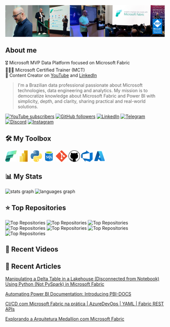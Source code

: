 <div align="left">
  <img align="top" src="assets/banner.png" />
</div>

## About me  

🎖️ Microsoft MVP Data Platform focused on Microsoft Fabric  
👨🏼‍🏫 Microsoft Certified Trainer (MCT)    
🚀 Content Creator on [YouTube](https://www.youtube.com/@alisonpezzott)  and [LinkedIn](https://www.linkedin.com/in/alisonpezzott/)    

> I'm a Brazilian data professional passionate about Microsoft technologies, data engineering and analytics. My mission is to democratize knowledge about Microsoft Fabric and Power BI with simplicity, depth, and clarity, sharing practical and real-world solutions.  


[![YouTube subscribers](https://img.shields.io/youtube/channel/subscribers/UCst_4Wi9DkGAc28uEPlHHHw?style=for-the-badge&logo=youtube&logoColor=ff0000&colorA=fff&colorB=000)](https://www.youtube.com/@alisonpezzott?sub_confirmation=1)
[![GitHub followers](https://img.shields.io/github/followers/alisonpezzott?style=for-the-badge&logo=github&logoColor=000&colorA=fff&colorB=000)](https://github.com/alisonpezzott)
[![LinkedIn](https://custom-icon-badges.demolab.com/badge/LinkedIn-0A66C2?logo=linkedin-white&logoColor=fff&style=for-the-badge)](https://linkedin.com/in/alisonpezzott)
[![Telegram](https://img.shields.io/badge/Telegram-2CA5E0?logo=telegram&logoColor=white&style=for-the-badge)](https://t.me/alisonpezzott)
[![Discord](https://img.shields.io/badge/Discord-%235865F2.svg?&logo=discord&logoColor=white&style=for-the-badge)](https://discord.gg/sJTDvWz9sM)
[![Instagram](https://img.shields.io/badge/Instagram-%23E4405F.svg?logo=Instagram&logoColor=white&style=for-the-badge)](https://instagram.com/alisonpezzott)  


## 🛠️ My Toolbox

<div align="left">
  <a href="https://www.microsoft.com/en-us/microsoft-fabric" target="_blank" rel="noreferrer"><img src="assets/fabric.png"  width="36" height="36" alt="Microsoft Fabric" /></a>
  <a href="https://www.microsoft.com/en-usr/power-platform/products/power-bi" target="_blank" rel="noreferrer"><img src="assets/powerbi.png"  width="36" height="36" alt="Microsoft Power BI" /></a>
  <a href="https://www.python.org/" target="_blank" rel="noreferrer"><img src="assets/python.png" width="36" height="36" alt="Python" /></a>
  <a href="https://www.microsoft.com/en-us/sql-server" target="_blank" rel="noreferrer"><img src="assets/sql.png"  width="36" height="36" alt="SQL" /></a>
  <a href="https://www.git-scm.com" target="_blank" rel="noreferrer"><img src="assets/git.png"  width="36" height="36" alt="Git" /></a>
  <a href="https://www.github.com" target="_blank" rel="noreferrer"><img src="assets/github.png"  width="36" height="36" alt="GitHub" /></a>
  <a href="https://www.dev.azure.com/" target="_blank" rel="noreferrer"><img src="assets/ado.png"  width="36" height="36" alt="Azure DevOps" /></a>
  <a href="https://portal.azure.com" target="_blank" rel="noreferrer"><img src="assets/azure.png"  width="36" height="36" alt="Microsoft Azure" /></a>
</div>

 
## 📊 My Stats  

<div align="left">
  <img align="top" src="https://github-readme-stats.vercel.app/api?username=alisonpezzott&hide_title=false&hide_rank=true&show_icons=true&include_all_commits=true&count_private=true&theme=catppuccin_latte&disable_animations=false&locale=en&hide_border=true&order=1" alt="stats graph"  
  />
  <img 
    src="https://github-readme-stats.vercel.app/api/top-langs?username=alisonpezzott&locale=en&hide_title=true&layout=compact&theme=catppuccin_latte&langs_count=10&hide_border=true&order=2&hide=roff,Batchfile&card_width=800" 
    alt="languages graph"
  />
</div>  

## ⭐ Top Repositories

<div align="left">
  <img 
    src="https://github-readme-stats.vercel.app/api/pin/?username=alisonpezzott&repo=pyfabricops&theme=catppuccin_latte&hide_border=true" 
    alt="Top Repositories"
  />
  <img 
    src="https://github-readme-stats.vercel.app/api/pin/?username=alisonpezzott&repo=pyfabricops-examples&theme=catppuccin_latte&hide_border=true" 
    alt="Top Repositories"
  />
  <img 
    src="https://github-readme-stats.vercel.app/api/pin/?username=alisonpezzott&repo=pbi-docs&theme=catppuccin_latte&hide_border=true" 
    alt="Top Repositories"
  />
  <img 
    src="https://github-readme-stats.vercel.app/api/pin/?username=alisonpezzott&repo=pbi-ci-cd-isv-multi-tenant&theme=catppuccin_latte&hide_border=true" 
    alt="Top Repositories"
  />
  <img 
    src="https://github-readme-stats.vercel.app/api/pin/?username=alisonpezzott&repo=power_bi_projects_workflow&theme=catppuccin_latte&hide_border=true" 
    alt="Top Repositories"
  />
  <img 
    src="https://github-readme-stats.vercel.app/api/pin/?username=alisonpezzott&repo=calendar&theme=catppuccin_latte&hide_border=true" 
    alt="Top Repositories"
  />
  <img 
    src="https://github-readme-stats.vercel.app/api/pin/?username=alisonpezzott&repo=useful-snippets&theme=catppuccin_latte&hide_border=true" 
    alt="Top Repositories"
  />
</div>

## 🎥 Recent Videos  

<!-- BEGIN YOUTUBE-CARDS -->

<!-- END YOUTUBE-CARDS -->


## 📝 Recent Articles  

[Manipulating a Delta Table in a Lakehouse (Disconnected from Notebook) Using Python (Not PySpark) in Microsoft Fabric](https://www.linkedin.com/pulse/manipulating-delta-table-lakehouse-disconnected-from-notebook-alison-jfyyf/?trackingId=UxsVtBhLTzeNzuYammFkrQ%3D%3D)  

[Automating Power BI Documentation: Introducing PBI-DOCS](https://www.linkedin.com/pulse/automating-power-bi-documentation-introducing-pbi-docs-alison-pezzott-omvkf/?trackingId=QpgtJB2IQsuUEuajt7j%2BCw%3D%3D)  

[CI/CD com Microsoft Fabric na prática | AzureDevOps | YAML | Fabric REST APIs](https://www.linkedin.com/pulse/cicd-com-microsoft-fabric-na-pr%25C3%25A1tica-azuredevops-yaml-alison-pezzott-clbrf/?trackingId=QpgtJB2IQsuUEuajt7j%2BCw%3D%3D)  

[Explorando a Arquitetura Medallion com Microsoft Fabric](https://www.linkedin.com/pulse/explorando-arquitetura-medallion-com-microsoft-fabric-alison-pezzott-ptdjf/?trackingId=QpgtJB2IQsuUEuajt7j%2BCw%3D%3D)  
